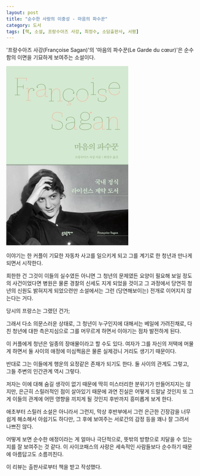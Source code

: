 ```yaml
---
layout: post
title: "순수한 사랑의 이중성 - 마음의 파수꾼"
category: 도서
tags: [책, 소설, 프랑수아즈 사강, 최정수, 소담출판사, 서평]
---
```


'프랑수아즈 사강(Françoise Sagan)'의
'마음의 파수꾼(Le Garde du cœur)'은
순수함의 이면을 기묘하게 보여주는 소설이다.

![표지](/images/book/le-garde-du-coeur-book-h480.jpg)

이야기는 한 커플이 기묘한 자동차 사고를 일으키게 되고
그를 계기로 한 청년과 만나게 되면서 시작한다.

희한한 건 그것이 이들의 실수였든 아니면 그 청년의 문제였든
요양이 필요해 보일 정도의 사건이었다면
병원은 물론 경찰의 신세도 지게 되었을 것이고
그 과정에서 당연히 청년의 신원도 밝혀지게 되었으련만
소설에서는 그런 (당연해보이는) 전개로 이어지지 않는다는 거다.

당시의 프랑스는 그랬던 건가;

그래서 다소 의문스러운 상태로,
그 청년이 누구인지에 대해서는 베일에 가려진채로,
다친 청년에 대한 측은지심으로 그를 머무르게 하면서
이야기는 점차 발전하게 된다.

이 커플에게 청년은 일종의 장애물이라고 할 수도 있다.
여자가 그를 자신의 저택에 머물게 하면서
둘 사이의 애정에 미심쩍음은 물론 실제겅니 거리도 생기기 때문이다.

반대로 그는 이들에게 행운의 요정같은 존재가 되기도 한다.
둘 사이의 관계도 그렇고,
그들 주변의 인간관계 역시 그렇다.

저자는 이에 대해 숨길 생각이 없기 때문에 딱히 미스터리한 분위기가 만들어지지는 않지만,
은근히 스릴러적인 점이 살아있기 때문에
과연 진실은 어떻게 드럴날 것인지
또 그게 이들의 관계에 어떤 영향을 끼치게 될 것인지 후반까지 흥미롭게 보게 한다.

애초부터 스릴러 소설은 아니라서 그런지,
막상 후반부에서 그런 은근한 긴장감을 너무 쉽게 해소해서 아쉽기도 하다만,
그 후에 보여주는 서로간의 감정 등을 꽤나 잘 그려서 나쁘진 않다.

어떻게 보면 순수한 애정이라는 게 얼마나 극단적으로, 뜻밖의 방향으로 치달을 수 있는지를 잘 보여주는 것 같다.
이 사이코패스의 사랑은 세속적인 사람들보다 순수하기 때문에
아름답고도 소름끼친다.



<div class="im im-info">
이 리뷰는 출판사로부터 책을 받고 작성했다.
</div>
